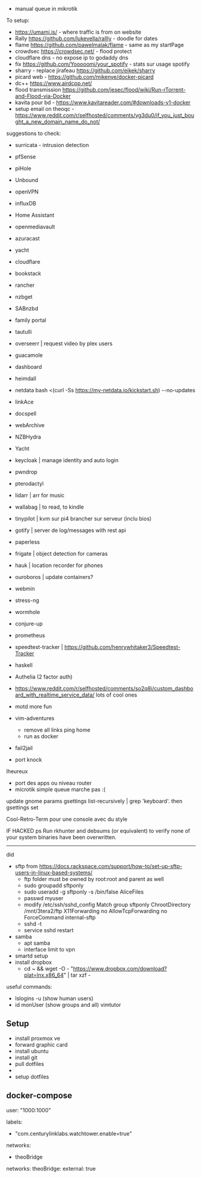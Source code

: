 - manual queue in mikrotik

To setup:

- <https://umami.is/> - where traffic is from on website
- Rally <https://github.com/lukevella/rallly> - doodle for dates
- flame <https://github.com/pawelmalak/flame> - same as my startPage
- crowdsec <https://crowdsec.net/> - flood protect
- cloudflare dns - no expose ip to godaddy dns
- fix <https://github.com/Yooooomi/your_spotify> - stats sur usage spotify
- sharry - replace jirafeau <https://github.com/eikek/sharry>
- picard web - <https://github.com/mikenye/docker-picard>
- dc++ <https://www.airdcpp.net/>
- flood transmission <https://github.com/jesec/flood/wiki/Run-rTorrent-and-Flood-via-Docker>
- kavita pour bd - <https://www.kavitareader.com/#downloads-v1-docker>
- setup email on theoqc - <https://www.reddit.com/r/selfhosted/comments/vg3du0/if_you_just_bought_a_new_domain_name_do_not/>

suggestions to check:

- surricata - intrusion detection
- pfSense
- piHole
- Unbound
- openVPN
- influxDB
- Home Assistant
- openmediavault
- azuracast
- yacht
- cloudflare
- bookstack
- rancher
- nzbget
- SABnzbd
- family portal
- tautulli
- overseerr | request video by plex users
- guacamole
- dashboard
- heimdall
- netdata   bash <(curl -Ss <https://my-netdata.io/kickstart.sh>) --no-updates
- linkAce
- docspell
- webArchive
- NZBHydra
- Yacht
- keycloak | manage identity and auto login
- pwndrop
- pterodactyl
- lidarr | arr for music
- wallabag | to read, to kindle
- tinypilot | kvm sur pi4 brancher sur serveur (inclu bios)
- gotify | server de log/messages with rest api
- paperless
- frigate | object detection for cameras
- hauk | location recorder for phones
- ouroboros | update containers?

- webmin
- stress-ng
- wormhole
- conjure-up
- prometheus
- speedtest-tracker | <https://github.com/henrywhitaker3/Speedtest-Tracker>
- haskell
- Authelia (2 factor auth)
- <https://www.reddit.com/r/selfhosted/comments/so2q8i/custom_dashboard_with_realtime_service_data/> lots of cool ones

- motd more fun
- vim-adventures
  - remove all links ping home
  - run as docker
- fail2jail
- port knock

lheureux

- port des apps ou niveau router
- microtik simple queue marche pas :(

update gnome params
gsettings list-recursively | grep 'keyboard'.
then
gsettings set

Cool-Retro-Term pour une console avec du style

IF HACKED
ps
 Run rkhunter and debsums (or equivalent) to verify none of your system binaries have been overwritten.

-----------
did

- sftp from <https://docs.rackspace.com/support/how-to/set-up-sftp-users-in-linux-based-systems/>
  - ftp folder must be owned by root:root and parent as well
  - sudo groupadd sftponly
  - sudo useradd -g sftponly -s /bin/false AliceFiles
  - passwd myuser
  - modify /etc/ssh/sshd_config
    Match group sftponly
    ChrootDirectory /mnt/3tera2/ftp
    X11Forwarding no
    AllowTcpForwarding no
    ForceCommand internal-sftp
  - sshd -t
  - service sshd restart
- samba
  - apt samba
  - interface limit to vpn
- smartd setup
- install dropbox
  - cd ~ && wget -O - "https://www.dropbox.com/download?plat=lnx.x86_64" | tar xzf -

useful commands:

- lslogins -u (show human users)
- id monUser (show groups and all)
vimtutor

Setup
------

- install proxmox ve
- forward graphic card
- install ubuntu
- install git
- pull dotfiles
-
- setup dotfiles

docker-compose
------------------

user: "1000:1000"

labels:

- "com.centurylinklabs.watchtower.enable=true"

networks:

- theoBridge

networks:
  theoBridge:
    external: true
